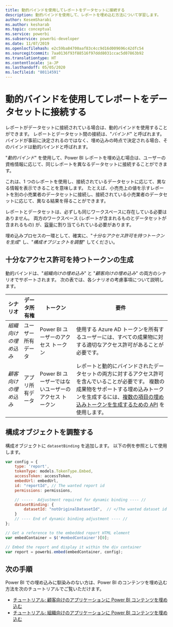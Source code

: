```yaml
---
title: 動的バインドを使用してレポートをデータセットに接続する
description: 動的バインドを使用して、レポートを埋め込む方法について学習します。
author: KesemSharabi
ms.author: kesharab
ms.topic: conceptual
ms.service: powerbi
ms.subservice: powerbi-developer
ms.date: 11/07/2019
ms.openlocfilehash: e2c59ba84700aaf83c4cc9d16d009696c42dfc54
ms.sourcegitcommit: 7aa0136f93f88516f97ddd8031ccac5d07863b92
ms.translationtype: HT
ms.contentlocale: ja-JP
ms.lasthandoff: 05/05/2020
ms.locfileid: "80114591"
---
```

# <a name="connect-a-report-to-a-dataset-using-dynamic-binding"></a>動的バインドを使用してレポートをデータセットに接続する 

レポートがデータセットに接続されている場合は、動的バインドを使用することができます。 レポートとデータセット間の接続は、"*バインド*" と呼ばれます。 バインドが事前に決定されるのではなく、埋め込みの時点で決定される場合、そのバインドは動的バインドと呼ばれます。

"*動的バインド*" を使用して、Power BI レポートを埋め込む場合は、ユーザーの資格情報に応じて、同じレポートを異なるデータセットに接続することができます。

これは、1 つのレポートを使用し、接続されているデータセットに応じて、異なる情報を表示できることを意味します。 たとえば、小売売上の値を示すレポートを別の小売業者のデータセットに接続し、接続されている小売業者のデータセットに応じて、異なる結果を得ることができます。

レポートとデータセットは、必ずしも同じワークスペースに存在している必要はありません。 両方のワークスペース (レポートが含まれるものとデータセットが含まれるもの) が、[容量](azure-pbie-create-capacity.md)に割り当てられている必要があります。

埋め込みプロセスの一環として、確実に、"*十分なアクセス許可を持つトークンを生成*" し、"*構成オブジェクトを調整*" してください。

## <a name="generating-a-token-with-sufficient-permissions"></a>十分なアクセス許可を持つトークンの生成

動的バインドは、"*組織向けの埋め込み*" と "*顧客向けの埋め込み*" の両方のシナリオでサポートされます。 次の表では、各シナリオの考慮事項について説明します。

|シナリオ  |データ所有権  |トークン  |要件  |
|---------|---------|---------|---------|
|*組織向けの埋め込み*    |ユーザー所有データ         |Power BI ユーザーのアクセス トークン         |使用する Azure AD トークンを所有するユーザーには、すべての成果物に対する適切なアクセス許可があることが必要です。         |
|*顧客向けの埋め込み*     |アプリ所有データ         |Power BI ユーザーではないユーザーのアクセス トークン         |レポートと動的にバインドされたデータセットの両方に対するアクセス許可を含んでいることが必要です。 複数の成果物をサポートする埋め込みトークンを生成するには、[複数の項目の埋め込みトークンを生成するための API](embed-sample-for-customers.md#multiEmbedToken) を使用します。         |

## <a name="adjusting-the-config-object"></a>構成オブジェクトを調整する
構成オブジェクトに `datasetBinding` を追加します。 以下の例を参照として使用します。

```javascript
var config = {
    type: 'report',
    tokenType: models.TokenType.Embed,
    accessToken: accessToken,
    embedUrl: embedUrl,
    id: "reportId", // The wanted report id
    permissions: permissions,

    // -----  Adjustment required for dynamic binding ---- //
    datasetBinding: {
        datasetId: "notOriginalDatasetId",  // </The wanted dataset id
    }
    // ---- End of dynamic binding adjustment ---- //
};

// Get a reference to the embedded report HTML element
var embedContainer = $('#embedContainer')[0];

// Embed the report and display it within the div container
var report = powerbi.embed(embedContainer, config);
```

## <a name="next-steps"></a>次の手順

Power BI での埋め込みに馴染みのない方は、Power BI のコンテンツを埋め込む方法を次のチュートリアルでご覧いただけます。
* [チュートリアル: 顧客向けのアプリケーションに Power BI コンテンツを埋め込む](embed-sample-for-customers.md)
* [チュートリアル: 組織向けのアプリケーションに Power BI コンテンツを埋め込む](embed-sample-for-your-organization.md)